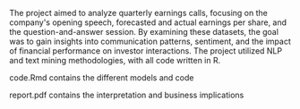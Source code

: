 The project aimed to analyze quarterly earnings calls, focusing on the company's opening speech, forecasted and actual earnings per share, and the question-and-answer session. By examining these datasets, the goal was to gain insights into communication patterns, sentiment, and the impact of financial performance on investor interactions. The project utilized NLP and text mining methodologies, with all code written in R.

code.Rmd contains the different models and code

report.pdf contains the interpretation and business implications
